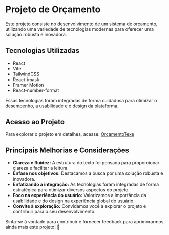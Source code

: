 # Projeto de Orçamento

Este projeto consiste no desenvolvimento de um sistema de orçamento, utilizando uma variedade de tecnologias modernas para oferecer uma solução robusta e inovadora.

## Tecnologias Utilizadas

- React
- Vite
- TailwindCSS
- React-imask
- Framer Motion
- React-number-format

Essas tecnologias foram integradas de forma cuidadosa para otimizar o desempenho, a usabilidade e o design da plataforma.

## Acesso ao Projeto

Para explorar o projeto em detalhes, acesse: [OrçamentoTexe](https://orcamentotexe.surge.sh/)

## Principais Melhorias e Considerações

- **Clareza e fluidez:** A estrutura do texto foi pensada para proporcionar clareza e facilitar a leitura.
- **Ênfase nos objetivos:** Destacamos a busca por uma solução robusta e inovadora.
- **Enfatizando a integração:** As tecnologias foram integradas de forma estratégica para otimizar diversos aspectos do projeto.
- **Foco na experiência do usuário:** Valorizamos a importância da usabilidade e do design na experiência global do usuário.
- **Convite à exploração:** Convidamos você a explorar o projeto e contribuir para o seu desenvolvimento.

Sinta-se à vontade para contribuir e fornecer feedback para aprimorarmos ainda mais este projeto! 🚀
